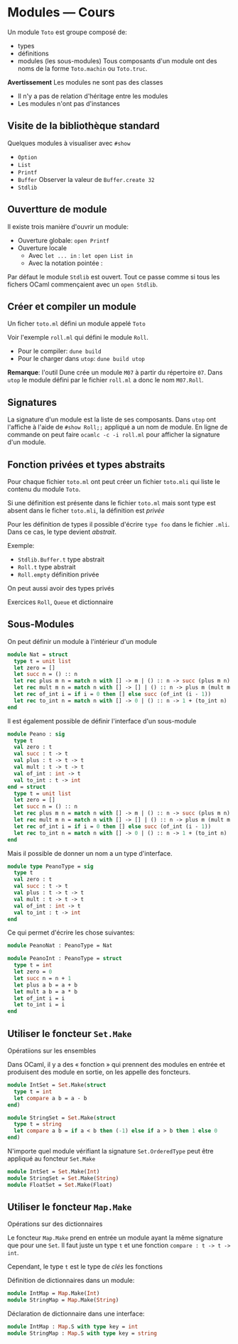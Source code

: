 # Modules &mdash; Cours

Un module `Toto` est groupe composé de:
- types
- définitions
- modules (les sous-modules)
Tous composants d'un module ont des noms de la forme `Toto.machin` ou `Toto.truc`.

**Avertissement** Les modules ne sont pas des classes
- Il n'y a pas de relation d'héritage entre les modules
- Les modules n'ont pas d'instances

## Visite de la bibliothèque standard

Quelques modules à visualiser avec `#show`
- `Option`
- `List`
- `Printf`
- `Buffer` Observer la valeur de `Buffer.create 32`
- `Stdlib`

## Ouvertture de module

Il existe trois manière d'ouvrir un module:
- Ouverture globale: `open Printf`
- Ouverture locale
  * Avec `let ... in` : `let open List in`
  * Avec la notation pointée :

Par défaut le module `Stdlib` est ouvert. Tout ce passe comme si tous les fichers
OCaml commençaient avec un `open Stdlib`.

## Créer et compiler un module

Un ficher `toto.ml` défini un module appelé `Toto`

Voir l'exemple `roll.ml` qui défini le module `Roll`.
- Pour le compiler: `dune build`
- Pour le charger dans `utop`: `dune build utop`

**Remarque**: l'outil Dune crée un module `M07` à partir du répertoire `07`.
Dans `utop` le module défini par le fichier `roll.ml` a donc le nom `M07.Roll`.

## Signatures

La signature d'un module est la liste de ses composants. Dans `utop` ont
l'affiche à l'aide de `#show Roll;;` appliqué a un nom de module. En ligne de
commande on peut faire `ocamlc -c -i roll.ml` pour afficher la signature d'un
module.

## Fonction privées et types abstraits

Pour chaque fichier `toto.ml` ont peut créer un fichier `toto.mli` qui liste le
contenu du module `Toto`.

Si une définition est présente dans le fichier `toto.ml` mais sont type est
absent dans le ficher `toto.mli`, la définition est *privée*

Pour les définition de types il possible d'écrire `type foo` dans le fichier
`.mli`. Dans ce cas, le type devient *abstrait*.

Exemple:
- `Stdlib.Buffer.t` type abstrait
- `Roll.t` type abstrait
- `Roll.empty` définition privée

On peut aussi avoir des types privés

Exercices `Roll`, `Queue` et dictionnaire

## Sous-Modules

On peut définir un module à l'intérieur d'un module
```ocaml
module Nat = struct
  type t = unit list
  let zero = []
  let succ n = () :: n
  let rec plus m n = match n with [] -> m | () :: n -> succ (plus m n)
  let rec mult m n = match n with [] -> [] | () :: n -> plus m (mult m n)
  let rec of_int i = if i = 0 then [] else succ (of_int (i - 1))
  let rec to_int n = match n with [] -> 0 | () :: n -> 1 + (to_int n)
end
```

Il est également possible de définir l'interface d'un sous-module

```ocaml
module Peano : sig
  type t
  val zero : t
  val succ : t -> t
  val plus : t -> t -> t
  val mult : t -> t -> t
  val of_int : int -> t
  val to_int : t -> int
end = struct
  type t = unit list
  let zero = []
  let succ n = () :: n
  let rec plus m n = match n with [] -> m | () :: n -> succ (plus m n)
  let rec mult m n = match n with [] -> [] | () :: n -> plus m (mult m n)
  let rec of_int i = if i = 0 then [] else succ (of_int (i - 1))
  let rec to_int n = match n with [] -> 0 | () :: n -> 1 + (to_int n)
end
```

Mais il possible de donner un nom a un type d'interface.
```ocaml
module type PeanoType = sig
  type t
  val zero : t
  val succ : t -> t
  val plus : t -> t -> t
  val mult : t -> t -> t
  val of_int : int -> t
  val to_int : t -> int
end
```

Ce qui permet d'écrire les chose suivantes:
```ocaml
module PeanoNat : PeanoType = Nat

module PeanoInt : PeanoType = struct
  type t = int
  let zero = 0
  let succ n = n + 1
  let plus a b = a + b
  let mult a b = a * b
  let of_int i = i
  let to_int i = i
end
```

## Utiliser le foncteur `Set.Make`

Opératiions sur les ensembles

Dans OCaml, il y a des « fonction » qui prennent des modules en entrée et
produisent des module en sortie, on les appelle des foncteurs.
```ocaml
module IntSet = Set.Make(struct
  type t = int
  let compare a b = a - b
end)

module StringSet = Set.Make(struct
  type t = string
  let compare a b = if a < b then (-1) else if a > b then 1 else 0
end)
```

N'importe quel module vérifiant la signature `Set.OrderedType` peut être
appliqué au foncteur `Set.Make`
```ocaml
module IntSet = Set.Make(Int)
module StringSet = Set.Make(String)
module FloatSet = Set.Make(Float)
```

## Utiliser le foncteur `Map.Make`

Opérations sur des dictionnaires

Le foncteur `Map.Make` prend en entrée un module ayant la même signature que
pour une `Set`. Il faut juste un type `t` et une fonction `compare : t -> t ->
int`.

Cependant, le type `t` est le type de _clés_ les fonctions

Définition de dictionnaires dans un module:
```ocaml
module IntMap = Map.Make(Int)
module StringMap = Map.Make(String)
```

Déclaration de dictionnaire dans une interface:
```ocaml
module IntMap : Map.S with type key = int
module StringMap : Map.S with type key = string
```
